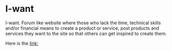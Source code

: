 # I-want
I-want. Forum like website where those who lack the time, technical skills and/or financial means to create a product or service, post products and services they want to the site so that others can get inspired to create them.

Here is the <a href=https://i--want.herokuapp.com/> link: </a>
